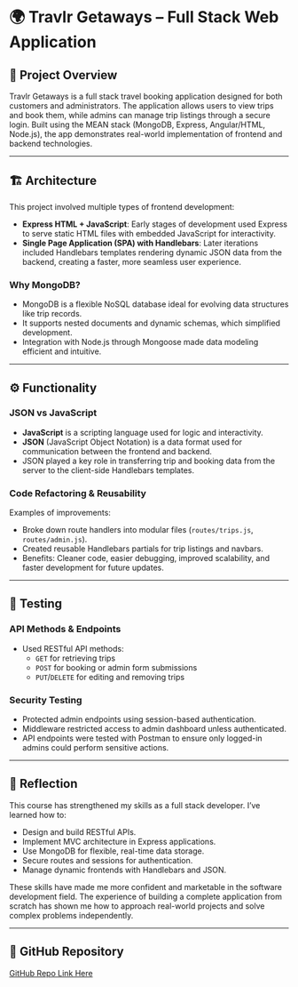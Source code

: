 # 🌍 Travlr Getaways – Full Stack Web Application

## 📄 Project Overview

Travlr Getaways is a full stack travel booking application designed for both customers and administrators. The application allows users to view trips and book them, while admins can manage trip listings through a secure login. Built using the MEAN stack (MongoDB, Express, Angular/HTML, Node.js), the app demonstrates real-world implementation of frontend and backend technologies.

---

## 🏗️ Architecture

This project involved multiple types of frontend development:

- **Express HTML + JavaScript**: Early stages of development used Express to serve static HTML files with embedded JavaScript for interactivity.
- **Single Page Application (SPA) with Handlebars**: Later iterations included Handlebars templates rendering dynamic JSON data from the backend, creating a faster, more seamless user experience.

### Why MongoDB?

- MongoDB is a flexible NoSQL database ideal for evolving data structures like trip records.
- It supports nested documents and dynamic schemas, which simplified development.
- Integration with Node.js through Mongoose made data modeling efficient and intuitive.

---

## ⚙️ Functionality

### JSON vs JavaScript

- **JavaScript** is a scripting language used for logic and interactivity.
- **JSON** (JavaScript Object Notation) is a data format used for communication between the frontend and backend.
- JSON played a key role in transferring trip and booking data from the server to the client-side Handlebars templates.

### Code Refactoring & Reusability

Examples of improvements:
- Broke down route handlers into modular files (`routes/trips.js`, `routes/admin.js`).
- Created reusable Handlebars partials for trip listings and navbars.
- Benefits: Cleaner code, easier debugging, improved scalability, and faster development for future updates.

---

## 🧪 Testing

### API Methods & Endpoints

- Used RESTful API methods:  
  - `GET` for retrieving trips  
  - `POST` for booking or admin form submissions  
  - `PUT`/`DELETE` for editing and removing trips

### Security Testing

- Protected admin endpoints using session-based authentication.
- Middleware restricted access to admin dashboard unless authenticated.
- API endpoints were tested with Postman to ensure only logged-in admins could perform sensitive actions.

---

## 💬 Reflection

This course has strengthened my skills as a full stack developer. I’ve learned how to:

- Design and build RESTful APIs.
- Implement MVC architecture in Express applications.
- Use MongoDB for flexible, real-time data storage.
- Secure routes and sessions for authentication.
- Manage dynamic frontends with Handlebars and JSON.

These skills have made me more confident and marketable in the software development field. The experience of building a complete application from scratch has shown me how to approach real-world projects and solve complex problems independently.

---

## 🔗 GitHub Repository

[GitHub Repo Link Here](https://github.com/shebin0077/CS465.git)

